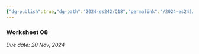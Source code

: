 ```yaml
---
{"dg-publish":true,"dg-path":"2024-es242/Q18","permalink":"/2024-es242/q18/","hide":true}
---
```


### Worksheet 08

_Due date: 20 Nov, 2024_

